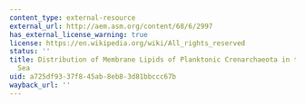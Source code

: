 ```yaml
---
content_type: external-resource
external_url: http://aem.asm.org/content/68/6/2997
has_external_license_warning: true
license: https://en.wikipedia.org/wiki/All_rights_reserved
status: ''
title: Distribution of Membrane Lipids of Planktonic Crenarchaeota in the Arabian
  Sea
uid: a725df93-37f8-45ab-8eb8-3d81bbccc67b
wayback_url: ''
---
```

